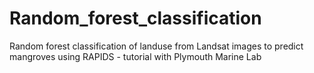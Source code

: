 # Random_forest_classification
Random forest classification of landuse from Landsat images to predict mangroves using RAPIDS - tutorial with Plymouth Marine Lab
